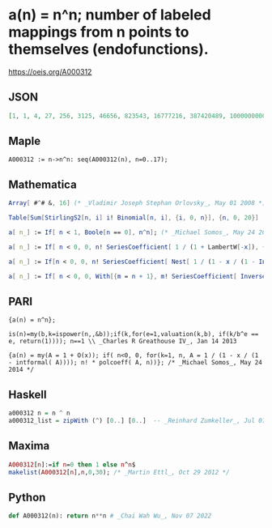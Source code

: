 # a\(n\) \= n^n; number of labeled mappings from n points to themselves \(endofunctions\)\.
https://oeis.org/A000312
## JSON
```JSON
[1, 1, 4, 27, 256, 3125, 46656, 823543, 16777216, 387420489, 10000000000, 285311670611, 8916100448256, 302875106592253, 11112006825558016, 437893890380859375, 18446744073709551616, 827240261886336764177, 39346408075296537575424, 1978419655660313589123979]
```
## Maple
```Maple
A000312 := n->n^n: seq(A000312(n), n=0..17);
```
## Mathematica
```Mathematica
Array[ #^# &, 16] (* _Vladimir Joseph Stephan Orlovsky_, May 01 2008 *)
```
```Mathematica
Table[Sum[StirlingS2[n, i] i! Binomial[n, i], {i, 0, n}], {n, 0, 20}] (* _Geoffrey Critzer_, Mar 17 2009 *)
```
```Mathematica
a[ n_] := If[ n < 1, Boole[n == 0], n^n]; (* _Michael Somos_, May 24 2014 *)
```
```Mathematica
a[ n_] := If[ n < 0, 0, n! SeriesCoefficient[ 1 / (1 + LambertW[-x]), {x, 0, n}]]; (* _Michael Somos_, May 24 2014 *)
```
```Mathematica
a[ n_] := If[n < 0, 0, n! SeriesCoefficient[ Nest[ 1 / (1 - x / (1 - Integrate[#, x])) &, 1 + O[x], n], {x, 0, n}]]; (* _Michael Somos_, May 24 2014 *)
```
```Mathematica
a[ n_] := If[ n < 0, 0, With[{m = n + 1}, m! SeriesCoefficient[ InverseSeries[ Series[ (x - 1) Log[1 - x], {x, 0, m}]], m]]]; (* _Michael Somos_, May 24 2014 *)
```
## PARI
```PARI
{a(n) = n^n};
```
```PARI
is(n)=my(b,k=ispower(n,,&b));if(k,for(e=1,valuation(k,b), if(k/b^e == e, return(1)))); n==1 \\ _Charles R Greathouse IV_, Jan 14 2013
```
```PARI
{a(n) = my(A = 1 + O(x)); if( n<0, 0, for(k=1, n, A = 1 / (1 - x / (1 - intformal( A)))); n! * polcoeff( A, n))}; /* _Michael Somos_, May 24 2014 */
```
## Haskell
```Haskell
a000312 n = n ^ n
a000312_list = zipWith (^) [0..] [0..]  -- _Reinhard Zumkeller_, Jul 07 2012
```
## Maxima
```Maxima
A000312[n]:=if n=0 then 1 else n^n$
makelist(A000312[n],n,0,30); /* _Martin Ettl_, Oct 29 2012 */
```
## Python
```Python
def A000312(n): return n**n # _Chai Wah Wu_, Nov 07 2022
```
